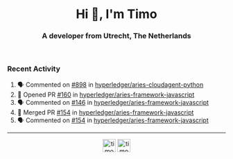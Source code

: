<h1 align="center">Hi 👋, I'm Timo</h1>
<h3 align="center">A developer from Utrecht, The Netherlands</h3>
<br/>
<!-- https://github.com/rahuldkjain/github-profile-readme-generator --!>

<!--  <p align="left"><img src="https://github-readme-stats.vercel.app/api?username=timoglastra&show_icons=true&count_private=true&" alt="timoglastra" /></p> --!>

<!--
Github language stats
<p align="left"><img src="https://github-readme-stats.vercel.app/api/top-langs/?username=timoglastra&layout=compact" alt="timoglastra" /><p>
-->

<!-- Codestats language stats -->
<!-- <p align="left"><img src="https://codestats-readme.vercel.app/api/top-langs/?username=timoglastra&layout=compact&language_count=12" alt="timoglastra" /><p>    --!>
  
<h3>Recent Activity</h3>

<!--START_SECTION:activity-->
1. 🗣 Commented on [#898](https://github.com/hyperledger/aries-cloudagent-python/issues/898) in [hyperledger/aries-cloudagent-python](https://github.com/hyperledger/aries-cloudagent-python)
2. 💪 Opened PR [#160](https://github.com/hyperledger/aries-framework-javascript/pull/160) in [hyperledger/aries-framework-javascript](https://github.com/hyperledger/aries-framework-javascript)
3. 🗣 Commented on [#146](https://github.com/hyperledger/aries-framework-javascript/issues/146) in [hyperledger/aries-framework-javascript](https://github.com/hyperledger/aries-framework-javascript)
4. 🎉 Merged PR [#154](https://github.com/hyperledger/aries-framework-javascript/pull/154) in [hyperledger/aries-framework-javascript](https://github.com/hyperledger/aries-framework-javascript)
5. 🗣 Commented on [#154](https://github.com/hyperledger/aries-framework-javascript/issues/154) in [hyperledger/aries-framework-javascript](https://github.com/hyperledger/aries-framework-javascript)
<!--END_SECTION:activity-->

---

<p align="center">
<a href="https://twitter.com/timoglastra" target="blank"><img align="center" src="https://cdn.jsdelivr.net/npm/simple-icons@3.0.1/icons/twitter.svg" alt="timoglastra" height="30" width="30" /></a>
<a href="https://linkedin.com/in/timoglastra" target="blank"><img align="center" src="https://cdn.jsdelivr.net/npm/simple-icons@3.0.1/icons/linkedin.svg" alt="timoglastra" height="30" width="30" /></a>
</p>



